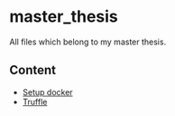 # master_thesis

All files which belong to my master thesis.

## Content

- [Setup docker](https://gogs.h7ftn2p4.cloud/Hbrs/master_thesis/src/master/documentation/01_docker.md)
- [Truffle](https://gogs.h7ftn2p4.cloud/Hbrs/master_thesis/src/master/documentation/02_truffle.md)
